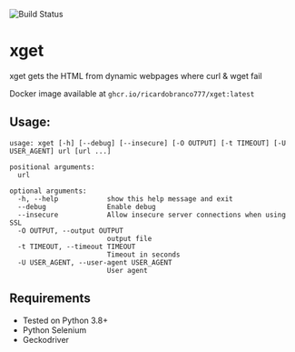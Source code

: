 ![Build Status](https://github.com/ricardobranco777/xget/actions/workflows/ci.yml/badge.svg)

# xget
xget gets the HTML from dynamic webpages where curl & wget fail

Docker image available at `ghcr.io/ricardobranco777/xget:latest`

## Usage:

```
usage: xget [-h] [--debug] [--insecure] [-O OUTPUT] [-t TIMEOUT] [-U USER_AGENT] url [url ...]

positional arguments:
  url

optional arguments:
  -h, --help            show this help message and exit
  --debug               Enable debug
  --insecure            Allow insecure server connections when using SSL
  -O OUTPUT, --output OUTPUT
                        output file
  -t TIMEOUT, --timeout TIMEOUT
                        Timeout in seconds
  -U USER_AGENT, --user-agent USER_AGENT
                        User agent
```

## Requirements

- Tested on Python 3.8+
- Python Selenium
- Geckodriver
